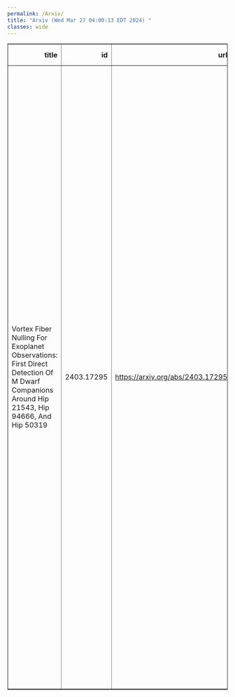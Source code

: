```yaml
---
permalink: /Arxiv/
title: "Arxiv (Wed Mar 27 04:00:13 EDT 2024) "
classes: wide
---
```

<table border="1" class="dataframe">
  <thead>
    <tr style="text-align: right;">
      <th>title</th>
      <th>id</th>
      <th>url</th>
      <th>authors</th>
      <th>Local Authors</th>
    </tr>
  </thead>
  <tbody>
    <tr>
      <td>Vortex Fiber Nulling For Exoplanet Observations: First Direct Detection   Of M Dwarf Companions Around Hip 21543, Hip 94666, And Hip 50319</td>
      <td>2403.17295</td>
      <td><a href="https://arxiv.org/abs/2403.17295" target="_blank">https://arxiv.org/abs/2403.17295</a></td>
      <td>Daniel Echeverri, Jerry W. Xuan, John D. Monnier, Jacques-Robert Delorme, Jason J. Wang, Nemanja Jovanovic, Katelyn Horstman, Garreth Ruane, Bertrand Mennesson, Eugene Serabyn, Dimitri Mawet, J. Kent Wallace, Sofia Hillman, Ashley Baker, Randall Bartos, Benjamin Calvin, Sylvain Cetre, Greg Doppmann, Luke Finnerty, Michael P. Fitzgerald, Chih-Chun Hsu, Joshua Liberman, Ronald Lopez, Maxwell Millar-Blanchaer, Evan Morris, Jacklyn Pezzato, Jean-Baptiste Ruffio, Ben Sappey, Tobias Schofield, Andrew J. Skemer, Ji Wang, Yinzi Xin, Narsireddy Anugu, Sorabh Chhabra, Noura Ibrahim, Stefan Kraus, Gail H. Schaefer, Cyprien Lanthermann</td>
      <td>Ji Wang</td>
    </tr>
  </tbody>
</table>